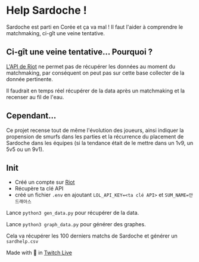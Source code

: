 # Help Sardoche !

Sardoche est parti en Corée et ça va mal ! Il faut l'aider à comprendre le matchmaking, ci-gît une veine tentative.

## Ci-gît une veine tentative... Pourquoi ?

[L'API de Riot](https://developer.riotgames.com) ne permet pas de récupérer les données au moment du matchmaking, par conséquent on peut pas sur cette base collecter de la donnée pertinente.

Il faudrait en temps réel récupérer de la data après un matchmaking et la recenser au fil de l'eau.

## Cependant...

Ce projet recense tout de même l'évolution des joueurs, ainsi indiquer la propension de smurfs dans les parties et la récurrence du placement de Sardoche dans les équipes (si la tendance était de le mettre dans un 1v9, un 5v5 ou un 9v1).

## Init

- Créé un compte sur [Riot](https://developer.riotgames.com)
- Récupère ta clé API
- créé un fichier `.env` en ajoutant `LOL_API_KEY=<ta clé API>` et `SUM_NAME=안드래아스`

Lance `python3 gen_data.py` pour récupérer de la data.

Lance `python3 graph_data.py` pour générer des graphes.

Cela va récupérer les 100 derniers matchs de Sardoche et générer un `sardhelp.csv`

Made with 🤫 in [Twitch Live](https://www.twitch.tv/videos/1495696626)
